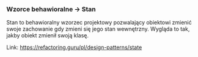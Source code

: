 ### Wzorce behawioralne -> Stan

Stan to behawioralny wzorzec projektowy pozwalający obiektowi zmienić swoje zachowanie gdy zmieni się jego stan wewnętrzny. Wygląda to tak, jakby obiekt zmienił swoją klasę.

Link: https://refactoring.guru/pl/design-patterns/state